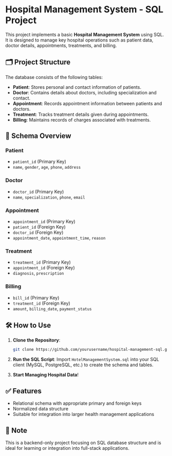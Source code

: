 # Hospital Management System - SQL Project

This project implements a basic **Hospital Management System** using SQL. It is designed to manage key hospital operations such as patient data, doctor details, appointments, treatments, and billing.

## 🗂️ Project Structure

The database consists of the following tables:

- **Patient**: Stores personal and contact information of patients.
- **Doctor**: Contains details about doctors, including specialization and contact.
- **Appointment**: Records appointment information between patients and doctors.
- **Treatment**: Tracks treatment details given during appointments.
- **Billing**: Maintains records of charges associated with treatments.

## 🧱 Schema Overview

### Patient
- `patient_id` (Primary Key)
- `name`, `gender`, `age`, `phone`, `address`

### Doctor
- `doctor_id` (Primary Key)
- `name`, `specialization`, `phone`, `email`

### Appointment
- `appointment_id` (Primary Key)
- `patient_id` (Foreign Key)
- `doctor_id` (Foreign Key)
- `appointment_date`, `appointment_time`, `reason`

### Treatment
- `treatment_id` (Primary Key)
- `appointment_id` (Foreign Key)
- `diagnosis`, `prescription`

### Billing
- `bill_id` (Primary Key)
- `treatment_id` (Foreign Key)
- `amount`, `billing_date`, `payment_status`

## 🛠️ How to Use

1. **Clone the Repository**:
   ```bash
   git clone https://github.com/yourusername/hospital-management-sql.git
   ```

2. **Run the SQL Script**:
   Import `HotelManagementSystem.sql` into your SQL client (MySQL, PostgreSQL, etc.) to create the schema and tables.

3. **Start Managing Hospital Data**!

## ✅ Features

- Relational schema with appropriate primary and foreign keys
- Normalized data structure
- Suitable for integration into larger health management applications

## 📌 Note

This is a backend-only project focusing on SQL database structure and is ideal for learning or integration into full-stack applications.
